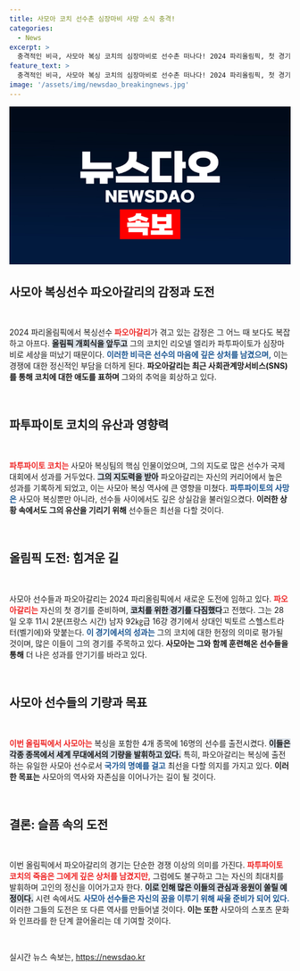 ```yaml
---
title: 사모아 코치 선수촌 심장마비 사망 소식 충격!
categories:
  - News
excerpt: >
  충격적인 비극, 사모아 복싱 코치의 심장마비로 선수촌 떠나다! 2024 파리올림픽, 첫 경기 출전을 앞두고 슬픔에 잠긴 파오아갈리의 이야기를 들어보세요.
feature_text: >
  충격적인 비극, 사모아 복싱 코치의 심장마비로 선수촌 떠나다! 2024 파리올림픽, 첫 경기 출전을 앞두고 슬픔에 잠긴 파오아갈리의 이야기를 들어보세요.
image: '/assets/img/newsdao_breakingnews.jpg'
---
```


<p><img src="/assets/img/newsdao_breakingnews.jpg" alt="firstkoreanews 속보" /></p>

<h2 data-ke-size="size26">사모아 복싱선수 파오아갈리의 감정과 도전</h2>

<p data-ke-size="size16">&nbsp;</p>

<p data-ke-size="size16">2024 파리올림픽에서 복싱선수 <b><span style="color: #ee2323;">파오아갈리</span></b>가 겪고 있는 감정은 그 어느 때 보다도 복잡하고 아프다. <b><span style="background-color: #21538527;">올림픽 개회식을 앞두고</span></b> 그의 코치인 리오넬 엘리카 파투파이토가 심장마비로 세상을 떠났기 때문이다. <b><span style="color: #1a5490;">이러한 비극은 선수의 마음에 깊은 상처를 남겼으며,</span></b> 이는 경쟁에 대한 정신적인 부담을 더하게 된다. <b>파오아갈리는 최근 사회관계망서비스(SNS)를 통해 코치에 대한 애도를 표하며</b> 그와의 추억을 회상하고 있다.</p>

<p data-ke-size="size16">&nbsp;</p>

<h2 data-ke-size="size26">파투파이토 코치의 유산과 영향력</h2>

<p data-ke-size="size16">&nbsp;</p>

<p data-ke-size="size16"><b><span style="color: #ee2323;">파투파이토 코치는</span></b> 사모아 복싱팀의 핵심 인물이었으며, 그의 지도로 많은 선수가 국제대회에서 성과를 거두었다. <b><span style="background-color: #21538527;">그의 지도력을 받아</span></b> 파오아갈리는 자신의 커리어에서 높은 성과를 기록하게 되었고, 이는 사모아 복싱 역사에 큰 영향을 미쳤다. <b><span style="color: #1a5490;">파투파이토의 사망은</span></b> 사모아 복싱뿐만 아니라, 선수들 사이에서도 깊은 상실감을 불러일으켰다. <b>이러한 상황 속에서도 그의 유산을 기리기 위해</b> 선수들은 최선을 다할 것이다.</p>

<p data-ke-size="size16">&nbsp;</p>

<h2 data-ke-size="size26">올림픽 도전: 힘겨운 길</h2>

<p data-ke-size="size16">&nbsp;</p>

<p data-ke-size="size16">사모아 선수들과 파오아갈리는 2024 파리올림픽에서 새로운 도전에 임하고 있다. <b><span style="color: #ee2323;">파오아갈리는</span></b> 자신의 첫 경기를 준비하며, <b><span style="background-color: #21538527;">코치를 위한 경기를 다짐했다</span></b>고 전했다. 그는 28일 오후 11시 2분(프랑스 시간) 남자 92㎏급 16강 경기에서 상대인 빅토르 스헬스트라터(벨기에)와 맞붙는다. <b><span style="color: #1a5490;">이 경기에서의 성과는</span></b> 그의 코치에 대한 헌정의 의미로 평가될 것이며, 많은 이들이 그의 경기를 주목하고 있다. <b>사모아는 그와 함께 훈련해온 선수들을 통해</b> 더 나은 성과를 안기기를 바라고 있다.</p>

<p data-ke-size="size16">&nbsp;</p>

<h2 data-ke-size="size26">사모아 선수들의 기량과 목표</h2>

<p data-ke-size="size16">&nbsp;</p>

<p data-ke-size="size16"><b><span style="color: #ee2323;">이번 올림픽에서 사모아는</span></b> 복싱을 포함한 4개 종목에 16명의 선수를 출전시켰다. <b><span style="background-color: #21538527;">이들은 각종 종목에서 세계 무대에서의 기량을 발휘하고 있다.</span></b> 특히, 파오아갈리는 복싱에 출전하는 유일한 사모아 선수로서 <b><span style="color: #1a5490;">국가의 명예를 걸고</span></b> 최선을 다할 의지를 가지고 있다. <b>이러한 목표는</b> 사모아의 역사와 자존심을 이어나가는 길이 될 것이다.</p>

<p data-ke-size="size16">&nbsp;</p>

<h2 data-ke-size="size26">결론: 슬픔 속의 도전</h2>

<p data-ke-size="size16">&nbsp;</p>

<p data-ke-size="size16">이번 올림픽에서 파오아갈리의 경기는 단순한 경쟁 이상의 의미를 가진다. <b><span style="color: #ee2323;">파투파이토 코치의 죽음은 그에게 깊은 상처를 남겼지만,</span></b> 그럼에도 불구하고 그는 자신의 최대치를 발휘하며 고인의 정신을 이어가고자 한다. <b><span style="background-color: #21538527;">이로 인해 많은 이들의 관심과 응원이 쏠릴 예정이다.</span></b> 시련 속에서도 <b><span style="color: #1a5490;">사모아 선수들은 자신의 꿈을 이루기 위해 싸울 준비가 되어 있다.</span></b> 이러한 그들의 도전은 또 다른 역사를 만들어낼 것이다. <b>이는 또한</b> 사모아의 스포츠 문화와 인프라를 한 단계 끌어올리는 데 기여할 것이다.</p>

<p data-ke-size="size16">&nbsp;</p>
실시간 뉴스 속보는, <a href="https://newsdao.kr" rel="dofollow">https://newsdao.kr</a>


